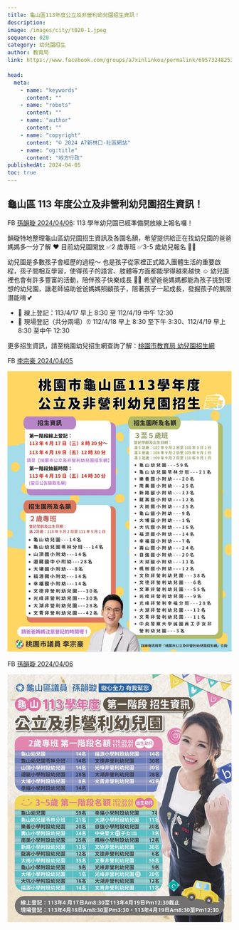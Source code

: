 ```yaml
---
title: 龜山區113年度公立及非營利幼兒園招生資訊！
description:
image: /images/city/t020-1.jpeg
sequence: 020
category: 幼兒園招生
author: 教育局
link: https://www.facebook.com/groups/a7xinlinkou/permalink/695732482532003/

head:
  meta:
    - name: "keywords"
      content: ""
    - name: "robots"
      content: ""
    - name: "author"
      content: ""
    - name: "copyright"
      content: "© 2024 A7新林口-社區網站"
    - name: "og:title"
      content: "地方行政"
publishedAt: 2024-04-05
toc: true
---
```


## 龜山區 113 年度公立及非營利幼兒園招生資訊！

FB <a href="https://www.facebook.com/sun0976315743/posts/pfbid08ptJuT96C8pi9fja5VSsTkiZn3YAtRntfuww3rbKe1DamqWsG2jmhN9EhzrSnD4ql">孫韻璇 2024/04/06</a>:
113 學年幼兒園已經準備開放線上報名囉！

韻璇特地整理龜山區幼兒園招生資訊及各園名額，希望提供給正在找幼兒園的爸爸媽媽多一分了解 ❤️
目前幼兒園開放 ✅2 歲專班 ✅3-5 歲幼兒報名 👶🏻

幼兒園是多數孩子會經歷的過程～
也是孩子從家裡正式踏入團體生活的重要啟程，孩子間相互學習，使得孩子的語言、肢體等方面都能學得越來越快 ☺️ 幼兒園裡也會有許多豐富的活動，陪伴孩子快樂成長 👍🏻 希望爸爸媽媽都能為孩子挑到理想的幼兒園，讓老師協助爸爸媽媽照顧孩子，陪著孩子一起成長，發掘孩子的無限潛能唷 💕

- 📍 線上登記：113/4/17 早上 8:30 至 112/4/19 中午 12:30
- 📍 現場登記（共分兩場）⏰ 112/4/18 早上 8:30 至下午 3:30、112/4/19 早上 8:30 至中午 12:30

更多招生資訊，請至桃園幼兒招生網查詢了解：<a href="https://kids.shlps.tyc.edu.tw/web0/index.aspx?openExternalBrowser=1&fbclid=IwAR2gIfNYsY4smu37Whs3V6W1CgUN-GF8zIcAn5ANHFIdnTRan4X27EqVp7o_aem_AUQ5qip_ZxAKB5YQ0g7COL8U37SChmtKX1LNYgO64pD6bg4EfzpvkqAIPYmtJYyk7Hjj6hszxoI_Jt0q1AMlBJhL">桃園市教育局 幼兒園招生網</a>

FB <a href="https://www.facebook.com/groups/a7xinlinkou/permalink/695732482532003/"> 李宗豪 2024/04/05 </a>

![t020-1.jpeg](/images/city/t020-1.jpeg)

FB <a href="https://www.facebook.com/sun0976315743/posts/pfbid08ptJuT96C8pi9fja5VSsTkiZn3YAtRntfuww3rbKe1DamqWsG2jmhN9EhzrSnD4ql">孫韻璇 2024/04/06</a>

![t020-2.jpeg](/images/city/t020-2.jpeg)
